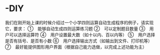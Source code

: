 # -DIY
我们在刚开始上课的时候介绍过一个小学四则运算自动生成程序的例子，请实现它，要求： ①　能够自动生成四则运算练习题 ②　可以定制题目数量 ③　用户可以选择运算符 ④　用户设置最大数（如十以内、百以内等） ⑤　用户选择是否有括号、是否有小数 ⑥　用户选择输出方式（如输出到文件、打印机等） ⑦　最好能提供图形用户界面（根据自己能力选做，以完成上述功能为主）

